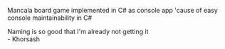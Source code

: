 Mancala board game implemented in C# as console app 'cause of easy console maintainability in C#


Naming is so good that I'm already not getting it<br/>
\- Khorsash
